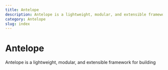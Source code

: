 ```yaml
---
title: Antelope
description: Antelope is a lightweight, modular, and extensible framework for building
category: Antelope
slug: index
---
```


# Antelope

Antelope is a lightweight, modular, and extensible framework for building
